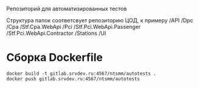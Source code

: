 Репозиторий для автоматизированных тестов

Структура папок соответсвует репозиторию ЦОД, к примеру
/API
	/Dpc
		/Cpa
			/Stf.Cpa.WebApi
		/Pci
			/Stf.Pci.WebApi.Passenger
			/Stf.Pci.WebApi.Contractor
	/Stations
/UI	

# Сборка Dockerfile
`docker build -t gitlab.srvdev.ru:4567/ntsmm/autotests .`  
`docker push gitlab.srvdev.ru:4567/ntsmm/autotests`  
